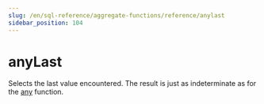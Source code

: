 ```yaml
---
slug: /en/sql-reference/aggregate-functions/reference/anylast
sidebar_position: 104
---
```


# anyLast

Selects the last value encountered.
The result is just as indeterminate as for the [any](../../../sql-reference/aggregate-functions/reference/any.md) function.
